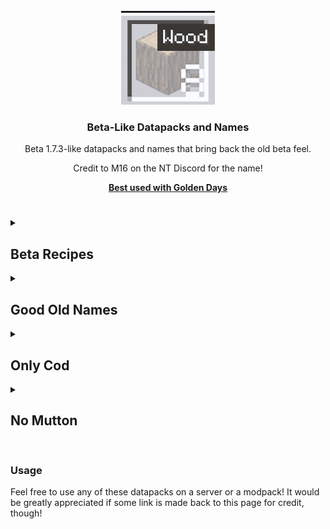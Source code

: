 <!-- PROJECT LOGO -->
<br />
<div align="center">
  <a href="https://github.com/othneildrew/Best-README-Template">
    <img src="Good-Old-Items/pack.png" alt="Pack PNG" width="150" height="150">
  </a>

  <h3 align="center">Beta-Like Datapacks and Names</h3>

  <p align="center">
    Beta 1.7.3-like datapacks and names that bring back the old beta feel.
  <p>Credit to M16 on the NT Discord for the name!</p>
    <a href="https://github.com/PoeticRainbow/golden-days"><strong>Best used with Golden Days</strong></a>
  </p>
</div>


#
<details closed>
  <summary><h2>Beta Recipes</h2></summary>
    Beta Recipes emoves all recipes from the game, and only adds back those that were in Beta 1.7.3. This in combination with the other datpacks, Nostalgic Tweaks, Fabrication and Cabbage's Retro Generator can be used to recreate an almost 1 for 1 Beta 1.7.3 experience.
  <p>Credit to https://github.com/prxvatescrxpts for writing the majority of this pack!</p>
</details>
<details closed>
  <summary><h2>Good Old Names</h2></summary>
    Adds back and replaces lot of old names, renaming all wood types to "wood", wood type fences to "wood", and much more. Golden Days fixes almost all the rest of the names that aren't included in this pack.
</details>
<details closed>
  <summary><h2>Only Cod</h2></summary>
    Makes the fishing loot tables only contain Cod, or "Raw Fish", as Good Old Names corrects. Removes all junk and treasure loot from the loot tables, effectively nerfing the modern fish farm.
</details>
<details closed>
  <summary><h2>No Mutton</h2></summary>
    Throughout Beta 1.7.3 and Release 1.7, sheep could be killed to drop 1 wool, but did not drop mutton because it had yet to be added. This datapack reverts to that behavior.
</details>

#
### Usage
<p>Feel free to use any of these datapacks on a server or a modpack! It would be greatly appreciated if some link is made back to this page for credit, though!
